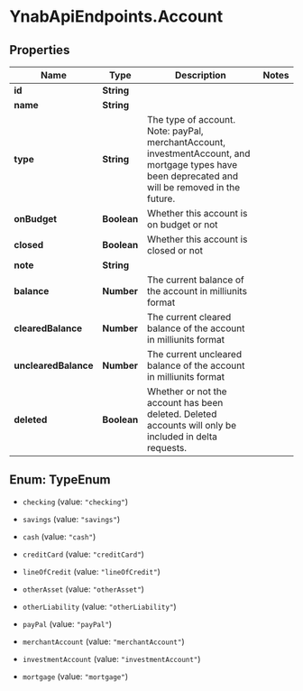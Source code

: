 # YnabApiEndpoints.Account

## Properties
Name | Type | Description | Notes
------------ | ------------- | ------------- | -------------
**id** | **String** |  | 
**name** | **String** |  | 
**type** | **String** | The type of account. Note: payPal, merchantAccount, investmentAccount, and mortgage types have been deprecated and will be removed in the future. | 
**onBudget** | **Boolean** | Whether this account is on budget or not | 
**closed** | **Boolean** | Whether this account is closed or not | 
**note** | **String** |  | 
**balance** | **Number** | The current balance of the account in milliunits format | 
**clearedBalance** | **Number** | The current cleared balance of the account in milliunits format | 
**unclearedBalance** | **Number** | The current uncleared balance of the account in milliunits format | 
**deleted** | **Boolean** | Whether or not the account has been deleted.  Deleted accounts will only be included in delta requests. | 


<a name="TypeEnum"></a>
## Enum: TypeEnum


* `checking` (value: `"checking"`)

* `savings` (value: `"savings"`)

* `cash` (value: `"cash"`)

* `creditCard` (value: `"creditCard"`)

* `lineOfCredit` (value: `"lineOfCredit"`)

* `otherAsset` (value: `"otherAsset"`)

* `otherLiability` (value: `"otherLiability"`)

* `payPal` (value: `"payPal"`)

* `merchantAccount` (value: `"merchantAccount"`)

* `investmentAccount` (value: `"investmentAccount"`)

* `mortgage` (value: `"mortgage"`)




